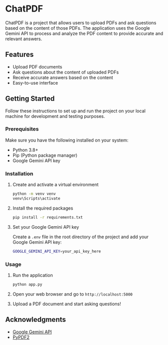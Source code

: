 # ChatPDF

ChatPDF is a project that allows users to upload PDFs and ask questions based on the content of those PDFs. The application uses the Google Gemini API to process and analyze the PDF content to provide accurate and relevant answers.

## Features

- Upload PDF documents
- Ask questions about the content of uploaded PDFs
- Receive accurate answers based on the content
- Easy-to-use interface

## Getting Started

Follow these instructions to set up and run the project on your local machine for development and testing purposes.

### Prerequisites

Make sure you have the following installed on your system:

- Python 3.8+
- Pip (Python package manager)
- Google Gemini API key

### Installation

1. Create and activate a virtual environment

    ```sh
    python -m venv venv
    venv\Scripts\activate
    ```

2. Install the required packages

    ```sh
    pip install -r requirements.txt
    ```

3. Set your Google Gemini API key

    Create a `.env` file in the root directory of the project and add your Google Gemini API key:

    ```sh
    GOOGLE_GEMINI_API_KEY=your_api_key_here
    ```

### Usage

1. Run the application

    ```sh
    python app.py
    ```

2. Open your web browser and go to `http://localhost:5000`

3. Upload a PDF document and start asking questions!


## Acknowledgments

- [Google Gemini API](https://developers.google.com/gemini)
- [PyPDF2](https://pypdf2.readthedocs.io/)
